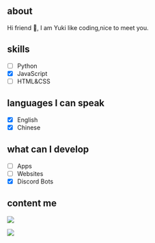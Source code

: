 ## about
Hi friend 👋,  I am Yuki like coding,nice to meet you.

## skills

- [ ] Python 
- [x] JavaScript
- [ ] HTML&CSS

## languages I can speak

- [x] English 
- [x] Chinese

## what can I develop
- [ ] Apps
- [ ] Websites
- [x] Discord Bots

## content me
<p align="left"> 
    <a href="https://discord.gg/VKfkgCEh2T" target="_blank"> <img src="https://img.icons8.com/color/48/000000/discord.png"/> </a>
    
</p>

[![](https://metrics.lecoq.io/yuki0912)](https://github.com/yuki0912)
